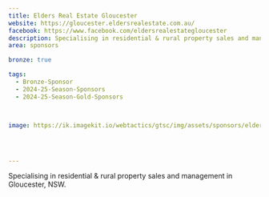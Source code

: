 ```yaml
---
title: Elders Real Estate Gloucester
website: https://gloucester.eldersrealestate.com.au/
facebook: https://www.facebook.com/eldersrealestategloucester
description: Specialising in residential & rural property sales and management in Gloucester, NSW.
area: sponsors

bronze: true

tags:
  - Bronze-Sponsor
  - 2024-25-Season-Sponsors
  - 2024-25-Season-Gold-Sponsors



image: https://ik.imagekit.io/webtactics/gtsc/img/assets/sponsors/elders-gloucester-400x400.jpg




---
```




Specialising in residential & rural property sales and management in Gloucester, NSW.

